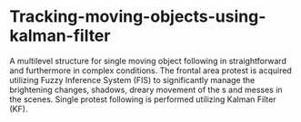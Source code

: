 # Tracking-moving-objects-using-kalman-filter
A multilevel structure for single moving object following
in straightforward and furthermore in complex conditions. The frontal area protest
is acquired utilizing Fuzzy Inference System (FIS) to significantly manage the
brightening changes, shadows, dreary movement of the s and messes in the scenes.
Single protest following is performed utilizing Kalman Filter (KF).
